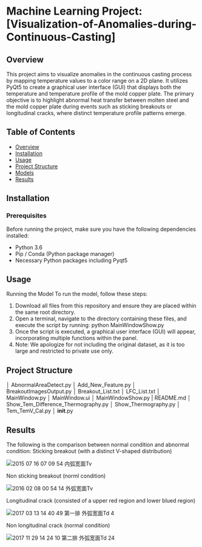 # Machine Learning Project: [Visualization-of-Anomalies-during-Continuous-Casting]

## Overview
This project aims to visualize anomalies in the continuous casting process by mapping temperature values to a color range on a 2D plane. It utilizes PyQt5 to create a graphical user interface (GUI) that displays both the temperature and temperature profile of the mold copper plate. The primary objective is to highlight abnormal heat transfer between molten steel and the mold copper plate during events such as sticking breakouts or longitudinal cracks, where distinct temperature profile patterns emerge.

## Table of Contents
- [Overview](#overview)
- [Installation](#installation)
- [Usage](#usage)
- [Project Structure](#project-structure)
- [Models](#models)
- [Results](#results)


## Installation
### Prerequisites
Before running the project, make sure you have the following dependencies installed:

- Python 3.6
- Pip / Conda (Python package manager)
- Necessary Python packages including Pyqt5


## Usage
Running the Model
To run the model, follow these steps:
1. Download all files from this repository and ensure they are placed within the same root directory.
2. Open a terminal, navigate to the directory containing these files, and execute the script by running: python MainWindowShow.py
3. Once the script is executed, a graphical user interface (GUI) will appear, incorporating multiple functions within the panel.
4. Note: We apologize for not including the original dataset, as it is too large and restricted to private use only.

## Project Structure
│  AbnormalAreaDetect.py
│  Add_New_Feature.py
│  BreakoutImagesOutput.py
│  Breakout_List.txt
│  LFC_List.txt
│  MainWindow.py
│  MainWindow.ui
│  MainWindowShow.py
|  README.md
│  Show_Tem_Difference_Thermography.py
│  Show_Thermography.py
│  Tem_TemV_Cal.py
│  __init__.py

## Results
The following is the comparison between normal condition and abnormal condition:
Sticking breakout (with a distinct V-shaped distribution)

![2015 07 16  07 09 54  内弧宽面Tv](https://github.com/user-attachments/assets/fb025170-f2a3-4219-9754-f2e814772174)

Non sticking breakout (norml condition)

![2016 02 08  00 54 14  外弧宽面Tv](https://github.com/user-attachments/assets/5148b24b-76ea-4a42-af3b-2dd94f8e3524)


Longitudinal crack (consisted of a upper red region and lower blued region)

![2017 03 13  14 40 49  第一排  外弧宽面Td  4](https://github.com/user-attachments/assets/fbceab72-7bf8-4d3e-b4e2-63145cd1a057)

Non longitudinal crack (normal condition)

![2017 11 29  14 24 10  第二排  外弧宽面Td  24](https://github.com/user-attachments/assets/c9da76c1-df52-457e-86bd-e17f5553d96f)


